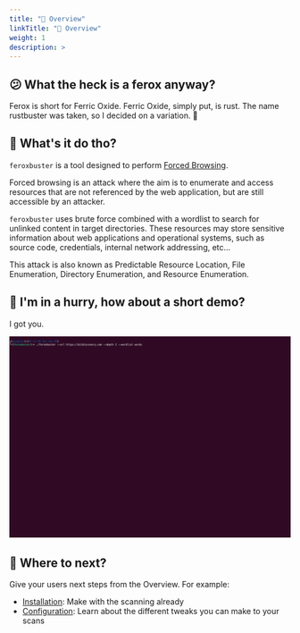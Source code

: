 ```yaml
---
title: "📖 Overview"
linkTitle: "📖 Overview"
weight: 1
description: >
---
```


## 😕 What the heck is a ferox anyway?

Ferox is short for Ferric Oxide. Ferric Oxide, simply put, is rust. The name rustbuster was taken, so I decided on a
variation. 🤷

## 🤔 What's it do tho?

`feroxbuster` is a tool designed to perform [Forced Browsing](https://owasp.org/www-community/attacks/Forced_browsing).

Forced browsing is an attack where the aim is to enumerate and access resources that are not referenced by the web
application, but are still accessible by an attacker.

`feroxbuster` uses brute force combined with a wordlist to search for unlinked content in target directories. These
resources may store sensitive information about web applications and operational systems, such as source code,
credentials, internal network addressing, etc...

This attack is also known as Predictable Resource Location, File Enumeration, Directory Enumeration, and Resource
Enumeration.

## 🏁 I'm in a hurry, how about a short demo? 

I got you.

![demo](demo.gif)

## 🚀 Where to next?

Give your users next steps from the Overview. For example:

* [Installation](docs/installation/): Make with the scanning already
* [Configuration](docs/configuration/): Learn about the different tweaks you can make to your scans

